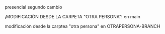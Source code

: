 presencial
segundo cambio
  


¡MODIFICACIÓN DESDE LA CARPETA "OTRA PERSONA"! en main 


modificación desde la carptea "otra persona" en OTRAPERSONA-BRANCH
